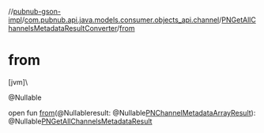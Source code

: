 //[pubnub-gson-impl](../../../index.md)/[com.pubnub.api.java.models.consumer.objects_api.channel](../index.md)/[PNGetAllChannelsMetadataResultConverter](index.md)/[from](from.md)

# from

[jvm]\

@Nullable

open fun [from](from.md)(@Nullableresult: @Nullable[PNChannelMetadataArrayResult](../../../../../pubnub-kotlin/pubnub-kotlin-api/pubnub-kotlin-api/com.pubnub.api.models.consumer.objects.channel/-p-n-channel-metadata-array-result/index.md)): @Nullable[PNGetAllChannelsMetadataResult](../../../../../pubnub-gson/pubnub-gson-api/pubnub-gson-api/com.pubnub.api.java.models.consumer.objects_api.channel/-p-n-get-all-channels-metadata-result/index.md)
